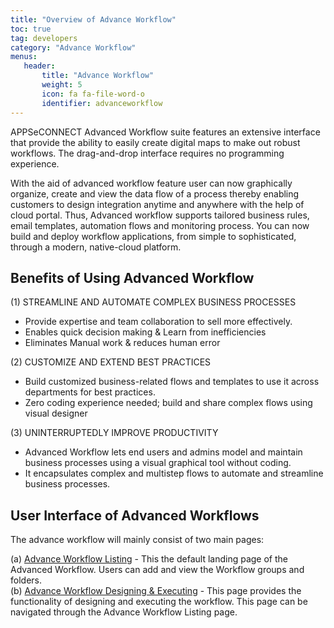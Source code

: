 ```yaml
---
title: "Overview of Advance Workflow"
toc: true
tag: developers
category: "Advance Workflow"
menus: 
   header:
       title: "Advance Workflow"
       weight: 5
       icon: fa fa-file-word-o
       identifier: advanceworkflow
---
```


APPSeCONNECT Advanced Workflow suite features an extensive interface that provide the ability to easily create 
digital maps to make out robust workflows. The drag-and-drop interface requires no programming experience. 

With the aid of advanced workflow feature user can now graphically organize, create and view the data flow of a 
process thereby enabling customers to design integration anytime and anywhere with the help of cloud portal. 
Thus, Advanced workflow supports tailored business rules, email templates, automation flows and monitoring process. 
You can now build and deploy workflow applications, from simple to sophisticated, through a modern,
native-cloud platform.

## Benefits of Using Advanced Workflow

(1)	STREAMLINE AND AUTOMATE COMPLEX BUSINESS PROCESSES
* Provide expertise and team collaboration to sell more effectively.
* Enables quick decision making & Learn from inefficiencies
* Eliminates Manual work & reduces human error

(2)	CUSTOMIZE AND EXTEND BEST PRACTICES
* Build customized business-related flows and templates to use it across departments for best practices.
* Zero coding experience needed; build and share complex flows using visual designer

(3)	UNINTERRUPTEDLY IMPROVE PRODUCTIVITY
* Advanced Workflow lets end users and admins model and maintain business processes using a visual graphical tool without coding.
* It encapsulates complex and multistep flows to automate and streamline business processes.

## User Interface of Advanced Workflows
The advance workflow will mainly consist of two main pages:

(a) [Advance Workflow Listing]() - This the default landing page of the Advanced Workflow. Users can add and view the Workflow groups and folders.    
(b) [Advance Workflow Designing & Executing]() - This page provides the functionality of  designing and executing the workflow. This page can be navigated through the Advance Workflow Listing page.   

